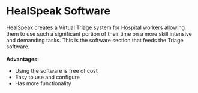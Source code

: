 # HealSpeak Software<br>
HealSpeak creates a Virtual Triage system for Hospital workers allowing them to use such a significant portion of their time on a more skill intensive and demanding tasks. This is the software section that feeds the Triage software. <br> <br>
<b>Advantages:</b>
<ul>
  <li>Using the software is free of cost </li> 
  <li>Easy to use and configure</li>
  <li>Has more functionality</li>
</ul>
